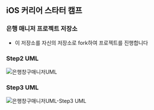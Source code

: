## iOS 커리어 스타터 캠프

### 은행 매니저 프로젝트 저장소

- 이 저장소를 자신의 저장소로 fork하여 프로젝트를 진행합니다

### Step2 UML

![은행창구매니저UML](https://user-images.githubusercontent.com/34529917/128467556-38ed7eee-2dca-433d-84af-cad2a6054f1d.png)

### Step3 UML

![은행창구매니저UML-Step3 UML](https://user-images.githubusercontent.com/34529917/128471314-305aab36-1177-4223-8d66-5622939f216a.png)
